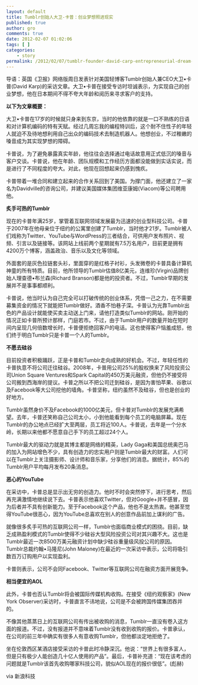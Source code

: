 ```yaml
---
layout: default
title: Tumblr创始人大卫-卡普：创业梦想照进现实
published: true
author: gro
comments: true
date: 2012-02-07 01:02:06
tags: [ ]
categories:
    - story
permalink: /2012/02/07/tumblr-founder-david-carp-entrepreneurial-dream-shines-into-reality.html
---
```

导语：英国《卫报》网络版周日发表针对美国轻博客Tumblr创始人兼CEO大卫•卡普(David Karp)的采访文章。大卫•卡普在接受专访时坦诚表示，为实现自己的创业梦想，他在日本期间不得不夸大年龄和阅历来寻求客户的支持。

**以下为文章概要：**

大卫•卡普在17岁的时候就只身来到东京，当时的他依靠的就是一口不熟练的日语和对计算机编码的特有天赋。经过几周忘我的编程特训后，这个耐不住性子的年轻人就迫不及待地想利用自己出众的编码技术去制造机器人。他想创业，不过稚嫩的嗓音成为其实现梦想的障碍。

卡普说，为了避免暴露真实年龄，他往往会选择通过电话故意用正式低沉的嗓音与客户交谈。卡普说，他在年龄、团队规模和工作经历方面都没能做到实话实说，而是进行了不同程度的夸大。对此，他现在回想起来仍感到愧疚。

卡普带着一堆合同和建立起来的合作关系回到了美国。为撑门面，他还建立了一家名为Davidville的咨询公司，并建议美国媒体集团维亚康姆(Viacom)等公司聘用他。

**炙手可热的Tumblr**

现在的卡普年满25岁，掌管着互联网领域发展最为迅速的创业型科技公司。卡普于2007年在他母亲位于纽约的公寓里创建了Tumblr，当时他才21岁。Tumblr被人们戏称为Twitter、YouTube与WordPress的三者结合，可供用户发布照片、视频、引言以及链接等。该网站上线前两个星期就有7.5万名用户，目前更是拥有4200万个博客，涵盖政治、音乐以及文化等领域。

外面套的是灰色拉链套头衫，里面穿的是红格子衬衫，头发微卷的卡普具备计算机神童的所有特质。目前，他所领导的Tumblr估值8亿美元，连维珍(Virgin)品牌创始人理查德•布兰森(Richard Branson)都是他的投资者。不过，Tumblr早期的发展并不是事事都顺利。

卡普说，他当时认为自己完全可以打破传统的创业体系，凭借一己之力，在不需要募集资金的情况下就能把Tumblr做好。酒香不怕巷子深。卡普认为光靠Tumblr出色的产品设计就能使买卖主动送上门来，请他打造类似Tumblr的网站。刚开始的情况正如卡普所预计那样，门庭若市。不过，由于Tumblr用户的数量开始在短时间内呈现几何倍数增长时，卡普便拒绝回客户的电话。这也使得客户恼羞成怒，他们终于明白Tumblr只是卡普一个人的Tumblr。

**不愿去硅谷**

目前投资者积极踊跃，正是卡普和Tumblr走向成熟的好机会。不过，年轻任性的卡普执意不将公司迁往硅谷。2008年，卡普用公司25%的股权换来了风险投资公司Union Square Ventures和Spark Capital的450万美元融资，但他仍不接受将公司搬到西海岸的提议。卡普之所以不把公司迁到硅谷，是因为害怕苹果、谷歌以及Facebook等大公司挖他的墙角。卡普坚称，纽约虽然不及硅谷，但也是创业的好地方。

Tumblr虽然身价不及Facebook的1000亿美元，但卡普对Tumblr的发展充满希望。去年，卡普还笑称自己公司太小，小到他能看到每个员工的电脑屏幕。现在Tumblr的办公地点已经扩大至两层，员工将近100人。卡普说，去年是一个分水岭，长期以来他都不愿意自己手下的员工超过24个人。

Tumblr最大的驱动力就是其博主都是网络的精英，Lady Gaga和美国总统奥巴马的加入为网站增色不少，具有创造力的忠实用户则是Tumblr最大的财富。人们可以在Tumblr上关注摄影师、设计师和音乐家，分享他们的消息。据统计，85%的Tumblr用户平均每月发布20条消息。

**恶心的YouTube**

在采访中，卡普总是显示出无穷的创造力。他时不时会突然停下，进行思考，然后再充满激情地继续说下去。卡普表示他喜欢Twitter，但对Google+并不感冒，因为后者并不具有创新能力。至于Facebook这个产品，他也不是太热衷。他甚至觉得YouTube很恶心，因为YouTube总喜欢在别人的创意作品前加上谋利的广告。

就像很多炙手可热的互联网公司一样，Tumblr也面临商业模式的困挠。目前，缺乏成熟盈利模式的Tumblr使得不少硅谷大型风险投资公司对其兴趣不大。这也是Tumblr最近一次8500万美元融资计划中缺少硅谷重量级风投公司的原因。Tumblr总裁约翰•马隆尼(John Maloney)在最近的一次采访中表示，公司将吸引数百万订购用户以实现盈利。

卡普则表示，公司不会同Facebook、Twitter等互联网公司在融资方面开展竞争。

**相当便宜的AOL**

此外，卡普也否认Tumblr将会被国际传媒机构收购。在接受《纽约观察家》(New York Observer)采访时，卡普直言不讳地说，公司是不会被跨国传媒集团吞并的。

不像其他蒸蒸日上的互联网公司有传出被收购的消息，Tumblr一直没有卷入这方面的报道。不过，没有报道并不意味着Tumblr没有收到收购的报价。卡普承认，在公司的前三年中确实有很多人有意收购Tumblr，但他都淡定地拒绝了。

坐在伦敦西区某酒店接受采访的卡普此时冷静深沉。他说：“世界上有很多富人，但是只有极少人能创造几十亿人使用的产品”。最后，卡普补充道：“现在该考虑的问题就是Tumblr该首先收购哪家科技公司，貌似AOL现在的报价很低”。(彪赫)

via 新浪科技
